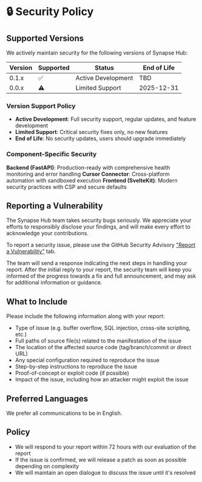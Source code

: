 # 🔒 Security Policy

## Supported Versions

We actively maintain security for the following versions of Synapse Hub:

| Version | Supported | Status             | End of Life |
| ------- | --------- | ------------------ | ----------- |
| 0.1.x   | ✅        | Active Development | TBD         |
| 0.0.x   | ⚠️        | Limited Support    | 2025-12-31  |

### Version Support Policy

- **Active Development**: Full security support, regular updates, and feature development
- **Limited Support**: Critical security fixes only, no new features
- **End of Life**: No security updates, users should upgrade immediately

### Component-Specific Security

**Backend (FastAPI)**: Production-ready with comprehensive health monitoring and error handling
**Cursor Connector**: Cross-platform automation with sandboxed execution
**Frontend (SvelteKit)**: Modern security practices with CSP and secure defaults

## Reporting a Vulnerability

The Synapse Hub team takes security bugs seriously. We appreciate your efforts to responsibly disclose your findings, and will make every effort to acknowledge your contributions.

To report a security issue, please use the GitHub Security Advisory ["Report a Vulnerability"](https://github.com/funkyflowstudios/synapse-hub/security/advisories/new) tab.

The team will send a response indicating the next steps in handling your report. After the initial reply to your report, the security team will keep you informed of the progress towards a fix and full announcement, and may ask for additional information or guidance.

## What to Include

Please include the following information along with your report:

- Type of issue (e.g. buffer overflow, SQL injection, cross-site scripting, etc.)
- Full paths of source file(s) related to the manifestation of the issue
- The location of the affected source code (tag/branch/commit or direct URL)
- Any special configuration required to reproduce the issue
- Step-by-step instructions to reproduce the issue
- Proof-of-concept or exploit code (if possible)
- Impact of the issue, including how an attacker might exploit the issue

## Preferred Languages

We prefer all communications to be in English.

## Policy

- We will respond to your report within 72 hours with our evaluation of the report
- If the issue is confirmed, we will release a patch as soon as possible depending on complexity
- We will maintain an open dialogue to discuss the issue until it's resolved
